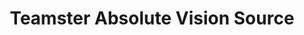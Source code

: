 ---
title: "Teamster Absolute Vision Source"
url: /portland/teamster-absolute-vision-source/
shop: Optiker
---